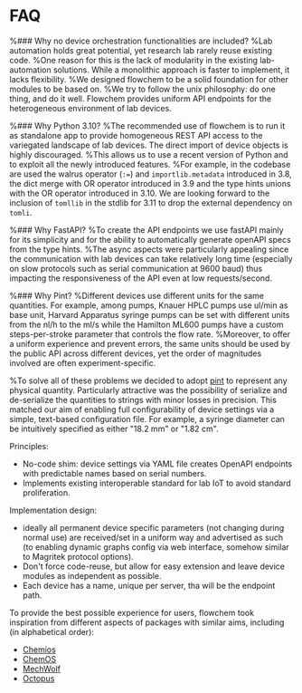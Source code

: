 # FAQ

%### Why no device orchestration functionalities are included?
%Lab automation holds great potential, yet research lab rarely reuse existing code.
%One reason for this is the lack of modularity in the existing lab-automation solutions. While a monolithic approach is faster to implement, it lacks flexibility.
%We designed flowchem to be a solid foundation for other modules to be based on.
%We try to follow the unix philosophy: do one thing, and do it well. Flowchem provides uniform API endpoints for the heterogeneous environment of lab devices.

%### Why Python 3.10?
%The recommended use of flowchem is to run it as standalone app to provide homogeneous REST API access to the variegated landscape of lab devices. The direct import of device objects is highly discouraged.
%This allows us to use a recent version of Python and to exploit all the newly introduced features.
%For example, in the codebase are used the walrus operator (`:=`) and `importlib.metadata` introduced in 3.8, the dict merge with OR operator introduced in 3.9 and the type hints unions with the OR operator introduced in 3.10. We are looking forward to the inclusion of `tomllib` in the stdlib for 3.11 to drop the external dependency on `tomli`.

%### Why FastAPI?
%To create the API endpoints we use fastAPI mainly for its simplicity and for the ability to automatically generate openAPI specs from the type hints.
%The async aspects were particularly appealing since the communication with lab devices can take relatively long time (especially on slow protocols such as serial communication at 9600 baud) thus impacting the responsiveness of the API even at low requests/second.

%### Why Pint?
%Different devices use different units for the same quantities. For example, among pumps, Knauer HPLC pumps use ul/min as base unit, Harvard Apparatus syringe pumps can be set with different units from the nl/h to the ml/s while the Hamilton ML600 pumps have a custom steps-per-stroke parameter that controls the flow rate.
%Moreover, to offer a uniform experience and prevent errors, the same units should be used by the public API across different devices, yet the order of magnitudes involved are often experiment-specific.

%To solve all of these problems we decided to adopt [pint](https://pint.readthedocs.io/en/stable/) to represent any physical quantity. Particularly attractive was the possibility of serialize and de-serialize the quantities to strings with minor losses in precision. This matched our aim of enabling full configurability of device settings via a simple, text-based configuration file. For example, a syringe diameter can be intuitively specified as either "18.2 mm" or "1.82 cm".

Principles:
- No-code shim: device settings via YAML file creates OpenAPI endpoints with predictable names based on serial numbers.
- Implements existing interoperable standard for lab IoT to avoid standard proliferation.

Implementation design:
  - ideally all permanent device specific parameters (not changing during normal use) are received/set in a uniform way and advertised as such (to enabling dynamic graphs config via web interface, somehow similar to Magritek protocol options).
- Don't force code-reuse, but allow for easy extension and leave device modules as independent as possible.
- Each device has a name, unique per server, tha will be the endpoint path.

To provide the best possible experience for users, flowchem took inspiration from different aspects of packages with
similar aims, including (in alphabetical order):
- [Chemios](https://github.com/Chemios/chemios)
- [ChemOS](https://github.com/aspuru-guzik-group/ChemOS)
- [MechWolf](https://github.com/MechWolf/MechWolf)
- [Octopus](https://github.com/richardingham/octopus)
